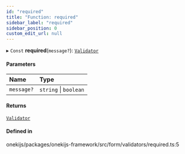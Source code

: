 ```yaml
---
id: "required"
title: "Function: required"
sidebar_label: "required"
sidebar_position: 0
custom_edit_url: null
---
```


▸ `Const` **required**(`message?`): [`Validator`](../types/Validator.md)

#### Parameters

| Name | Type |
| :------ | :------ |
| `message?` | `string` \| `boolean` |

#### Returns

[`Validator`](../types/Validator.md)

#### Defined in

onekijs/packages/onekijs-framework/src/form/validators/required.ts:5
